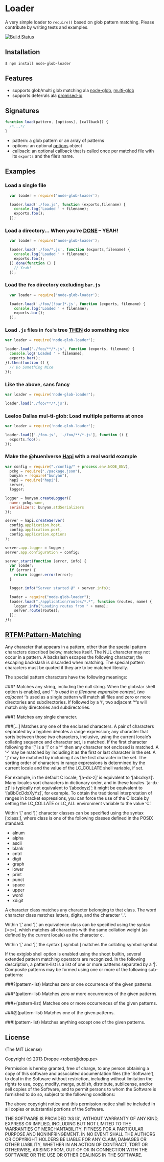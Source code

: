 # Loader

A very simple loader to ```require()``` based on glob pattern matching. Please contribute by writing tests and examples.

[![Build Status](https://travis-ci.org/Droppe/Loader.png?branch=master)](https://travis-ci.org/Droppe/Loader)

## Installation

    $ npm install node-glob-loader

## Features
  - supports glob/multi glob matching ala [node-glob](https://github.com/isaacs/node-glob), [multi-glob](https://github.com/busterjs/multi-glob)
  - supports deferrals ala [promised-io](https://github.com/kriszyp/promised-io)

## Signatures

```js
function load(pattern, [options], [callback]) {
  /*...*/
}
```

- pattern: a glob pattern or an array of patterns
- options: an optional [options](https://github.com/isaacs/node-glob#options) object
- callback: an optional callback that is called once per matched file with its ```exports``` and the file’s name.

## Examples

### Load a single file
```js
  var loader = require('node-glob-loader');

  loader.load('./foo.js', function (exports,filename) {
    console.log('Loaded ' + filename);
    exports.foo();
  });
```

### Load a directory... When you're [DONE](https://github.com/kriszyp/promised-io) – YEAH!
```js
  var loader = require('node-glob-loader');

  loader.load('./foo/*.js', function (exports,filename) {
    console.log('Loaded ' + filename);
    exports.foo();
  }).done(function () {
    // Yeah!
  });
```

### Load the ```foo``` directory excluding ```bar.js```
```js
  var loader = require('node-glob-loader');

  loader.load('./foo/[!bar]*.js', function (exports, filename) {
    console.log('Loaded ' + filename);
    exports.bar();
  });
```

### Load ```.js``` files in ```foo```'s tree [THEN](https://github.com/kriszyp/promised-io) do something nice
```js
var loader = require('node-glob-loader');

loader.load('./foo/**/*.js', function (exports, filename) {
  console.log('Loaded ' + filename);
  exports.bar();
}).then(funtion () {
  // Do Something Nice
});
```

### Like the above, sans fancy
```js
var loader = require('node-glob-loader');

loader.load('./foo/**/*.js');
```

### Leeloo Dallas mul-ti-glob: Load multiple patterns at once
```js
var loader = require('node-glob-loader');

loader.load(['./foo.js', './foo/**/*.js'], function () {
  exports.foo();
});
```

### Make the @hueniverse [Hapi](http://hapijs.com/) with a real world example

```js
var config = require("./config/" + process.env.NODE_ENV),
  pckg = require("./package.json"),
  bunyan = require("bunyan"),
  hapi = require("hapi"),
  server,
  logger;

logger = bunyan.createLogger({
  name: pckg.name,
  serializers: bunyan.stdSerializers
});

server = hapi.createServer(
  config.application.host,
  config.application.port,
  config.application.options
);

server.app.logger = logger;
server.app.configuration = config;

server.start(function (error, info) {
  var loader;
  if (error) {
    return logger.error(error);
  }

  logger.info("Server started @" + server.info);

  loader = require("node-glob-loader");
  loader.load("./application/routes/*.*", function (routes, name) {
    logger.info("Loading routes from " + name);
    server.route(routes);
  });
});
```

## [RTFM:Pattern-Matching](http://www.gnu.org/software/bash/manual/bashref.html#Pattern-Matching)

Any character that appears in a pattern, other than the special pattern characters described below, matches itself. The NUL character may not occur in a pattern. A backslash escapes the following character; the escaping backslash is discarded when matching. The special pattern characters must be quoted if they are to be matched literally.

The special pattern characters have the following meanings:

###*
Matches any string, including the null string. When the globstar shell option is enabled, and ‘*’ is used in a filename expansion context, two adjacent ‘*’s used as a single pattern will match all files and zero or more directories and subdirectories. If followed by a ‘/’, two adjacent ‘*’s will match only directories and subdirectories.

###?
Matches any single character.

###[…]
Matches any one of the enclosed characters. A pair of characters separated by a hyphen denotes a range expression; any character that sorts between those two characters, inclusive, using the current locale’s collating sequence and character set, is matched. If the first character following the ‘[’ is a ‘!’ or a ‘^’ then any character not enclosed is matched. A ‘-’ may be matched by including it as the first or last character in the set. A ‘]’ may be matched by including it as the first character in the set. The sorting order of characters in range expressions is determined by the current locale and the value of the LC_COLLATE shell variable, if set.

For example, in the default C locale, ‘[a-dx-z]’ is equivalent to ‘[abcdxyz]’. Many locales sort characters in dictionary order, and in these locales ‘[a-dx-z]’ is typically not equivalent to ‘[abcdxyz]’; it might be equivalent to ‘[aBbCcDdxXyYz]’, for example. To obtain the traditional interpretation of ranges in bracket expressions, you can force the use of the C locale by setting the LC_COLLATE or LC_ALL environment variable to the value ‘C’.

Within ‘[’ and ‘]’, character classes can be specified using the syntax [:class:], where class is one of the following classes defined in the POSIX standard:

- alnum
- alpha
- ascii
- blank
- cntrl
- digit
- graph
- lower
- print
- punct
- space
- upper
- word
- xdigit

A character class matches any character belonging to that class. The word character class matches letters, digits, and the character ‘_’.

Within ‘[’ and ‘]’, an equivalence class can be specified using the syntax [=c=], which matches all characters with the same collation weight (as defined by the current locale) as the character c.

Within ‘[’ and ‘]’, the syntax [.symbol.] matches the collating symbol symbol.

If the extglob shell option is enabled using the shopt builtin, several extended pattern matching operators are recognized. In the following description, a pattern-list is a list of one or more patterns separated by a ‘|’. Composite patterns may be formed using one or more of the following sub-patterns:

###?(pattern-list)
Matches zero or one occurrence of the given patterns.

###*(pattern-list)
Matches zero or more occurrences of the given patterns.

###+(pattern-list)
Matches one or more occurrences of the given patterns.

###@(pattern-list)
Matches one of the given patterns.

###!(pattern-list)
Matches anything except one of the given patterns.


## License

(The MIT License)

Copyright (c) 2013 Droppe &lt;robert@drop.pe&gt;

Permission is hereby granted, free of charge, to any person obtaining
a copy of this software and associated documentation files (the
'Software'), to deal in the Software without restriction, including
without limitation the rights to use, copy, modify, merge, publish,
distribute, sublicense, and/or sell copies of the Software, and to
permit persons to whom the Software is furnished to do so, subject to
the following conditions:

The above copyright notice and this permission notice shall be
included in all copies or substantial portions of the Software.

THE SOFTWARE IS PROVIDED 'AS IS', WITHOUT WARRANTY OF ANY KIND,
EXPRESS OR IMPLIED, INCLUDING BUT NOT LIMITED TO THE WARRANTIES OF
MERCHANTABILITY, FITNESS FOR A PARTICULAR PURPOSE AND NONINFRINGEMENT.
IN NO EVENT SHALL THE AUTHORS OR COPYRIGHT HOLDERS BE LIABLE FOR ANY
CLAIM, DAMAGES OR OTHER LIABILITY, WHETHER IN AN ACTION OF CONTRACT,
TORT OR OTHERWISE, ARISING FROM, OUT OF OR IN CONNECTION WITH THE
SOFTWARE OR THE USE OR OTHER DEALINGS IN THE SOFTWARE.
